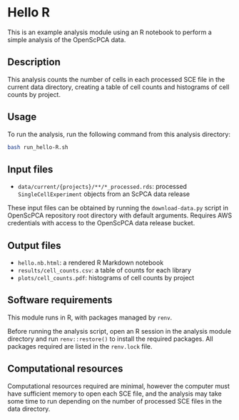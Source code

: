 # Hello R

This is an example analysis module using an R notebook to perform a simple analysis of the OpenScPCA data.

## Description

This analysis counts the number of cells in each processed SCE file in the current data directory, creating a table of cell counts and histograms of cell counts by project.

## Usage

To run the analysis, run the following command from this analysis directory:

```bash
bash run_hello-R.sh
```

## Input files

- `data/current/{projects}/**/*_processed.rds`: processed `SingleCellExperiment` objects from an ScPCA data release

These input files can be obtained by running the `download-data.py` script in OpenScPCA repository root directory with default arguments.
Requires AWS credentials with access to the OpenScPCA data release bucket.

## Output files

- `hello.nb.html`: a rendered R Markdown notebook
- `results/cell_counts.csv`: a table of counts for each library
- `plots/cell_counts.pdf`: histograms of cell counts by project

## Software requirements

This module runs in R, with packages managed by `renv`.

Before running the analysis script, open an R session in the analysis module directory and run `renv::restore()` to install the required packages.
All packages required are listed in the `renv.lock` file.

## Computational resources

Computational resources required are minimal, however the computer must have sufficient memory to open each SCE file, and the analysis may take some time to run depending on the number of processed SCE files in the data directory.
